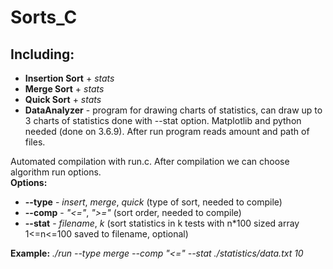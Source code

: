 # **Sorts_C**
## **Including:**
* **Insertion Sort** + _stats_
* **Merge Sort** + _stats_
* **Quick Sort** + _stats_
* **DataAnalyzer** - program for drawing charts of statistics, can draw up to 3 charts of statistics done with --stat option. Matplotlib and python needed (done on 3.6.9). After run program reads amount and path of files.

Automated compilation with run.c. After compilation we can choose algorithm run options.<br>
**Options:**
* **--type** - _insert_, _merge_, _quick_ (type of sort, needed to compile)
* **--comp** - _"<="_, _">="_ (sort order, needed to compile)
* **--stat** - _filename_, _k_ (sort statistics in k tests with n*100 sized array 1<=n<=100 saved to filename, optional)

**Example:** _./run --type merge --comp "<=" --stat ./statistics/data.txt 10_
